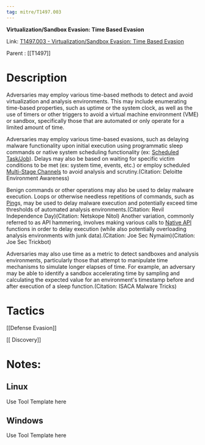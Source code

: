 ```yaml
---
tag: mitre/T1497.003
---
```


**Virtualization/Sandbox Evasion: Time Based Evasion**

Link: [T1497.003 - Virtualization/Sandbox Evasion: Time Based Evasion](https://attack.mitre.org/techniques/T1497/003)

Parent : [[T1497]]


# Description

Adversaries may employ various time-based methods to detect and avoid virtualization and analysis environments. This may include enumerating time-based properties, such as uptime or the system clock, as well as the use of timers or other triggers to avoid a virtual machine environment (VME) or sandbox, specifically those that are automated or only operate for a limited amount of time.

Adversaries may employ various time-based evasions, such as delaying malware functionality upon initial execution using programmatic sleep commands or native system scheduling functionality (ex: [Scheduled Task/Job](https://attack.mitre.org/techniques/T1053)). Delays may also be based on waiting for specific victim conditions to be met (ex: system time, events, etc.) or employ scheduled [Multi-Stage Channels](https://attack.mitre.org/techniques/T1104) to avoid analysis and scrutiny.(Citation: Deloitte Environment Awareness)

Benign commands or other operations may also be used to delay malware execution. Loops or otherwise needless repetitions of commands, such as [Ping](https://attack.mitre.org/software/S0097)s, may be used to delay malware execution and potentially exceed time thresholds of automated analysis environments.(Citation: Revil Independence Day)(Citation: Netskope Nitol) Another variation, commonly referred to as API hammering, involves making various calls to [Native API](https://attack.mitre.org/techniques/T1106) functions in order to delay execution (while also potentially overloading analysis environments with junk data).(Citation: Joe Sec Nymaim)(Citation: Joe Sec Trickbot)

Adversaries may also use time as a metric to detect sandboxes and analysis environments, particularly those that attempt to manipulate time mechanisms to simulate longer elapses of time. For example, an adversary may be able to identify a sandbox accelerating time by sampling and calculating the expected value for an environment's timestamp before and after execution of a sleep function.(Citation: ISACA Malware Tricks)

# Tactics


[[Defense Evasion]]

[[ Discovery]]


# Notes:

## Linux

Use Tool Template here

## Windows

Use Tool Template here